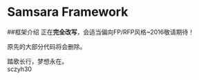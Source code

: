 # Samsara Framework

##框架介绍
正在**完全改写**，会适当偏向FP/RFP风格~2016敬请期待！

原先的大部分代码将会删除。

踏歌长行，梦想永在。  
sczyh30  
